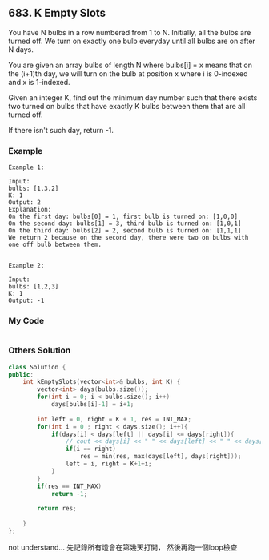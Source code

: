 ## 683. K Empty Slots

You have N bulbs in a row numbered from 1 to N. Initially, all the bulbs are turned off. We turn on exactly one bulb everyday until all bulbs are on after N days.

You are given an array bulbs of length N where bulbs[i] = x means that on the (i+1)th day, we will turn on the bulb at position x where i is 0-indexed and x is 1-indexed.

Given an integer K, find out the minimum day number such that there exists two turned on bulbs that have exactly K bulbs between them that are all turned off.

If there isn't such day, return -1.



### Example
```
Example 1:

Input: 
bulbs: [1,3,2]
K: 1
Output: 2
Explanation:
On the first day: bulbs[0] = 1, first bulb is turned on: [1,0,0]
On the second day: bulbs[1] = 3, third bulb is turned on: [1,0,1]
On the third day: bulbs[2] = 2, second bulb is turned on: [1,1,1]
We return 2 because on the second day, there were two on bulbs with one off bulb between them.


Example 2:

Input: 
bulbs: [1,2,3]
K: 1
Output: -1
```

### My Code
```c++
```

### Others Solution
```c++
class Solution {
public:
    int kEmptySlots(vector<int>& bulbs, int K) {
        vector<int> days(bulbs.size());
        for(int i = 0; i < bulbs.size(); i++)
            days[bulbs[i]-1] = i+1;
        
        int left = 0, right = K + 1, res = INT_MAX;
        for(int i = 0 ; right < days.size(); i++){
            if(days[i] < days[left] || days[i] <= days[right]){
                // cout << days[i] << " " << days[left] << " " << days[right] << endl;
                if(i == right)
                    res = min(res, max(days[left], days[right]));
                left = i, right = K+1+i;
            }
        }
        if(res == INT_MAX)
            return -1;
        
        return res;
        
    }
};
```
not understand...
先記錄所有燈會在第幾天打開，
然後再跑一個loop檢查


